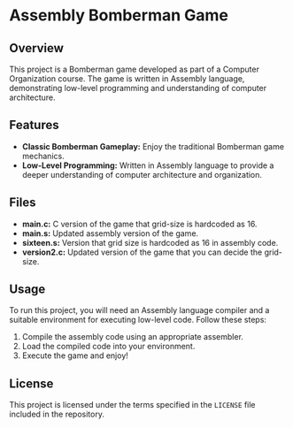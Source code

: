 # Assembly Bomberman Game

## Overview

This project is a Bomberman game developed as part of a Computer Organization course. The game is written in Assembly language, demonstrating low-level programming and understanding of computer architecture.

## Features

- **Classic Bomberman Gameplay:** Enjoy the traditional Bomberman game mechanics.
- **Low-Level Programming:** Written in Assembly language to provide a deeper understanding of computer architecture and organization.

## Files

- **main.c:** C version of the game that grid-size is hardcoded as 16.
- **main.s:** Updated assembly version of the game.
- **sixteen.s:** Version that grid size is hardcoded as 16 in assembly code.
- **version2.c:** Updated version of the game that you can decide the grid-size.

## Usage

To run this project, you will need an Assembly language compiler and a suitable environment for executing low-level code. Follow these steps:

1. Compile the assembly code using an appropriate assembler.
2. Load the compiled code into your environment.
3. Execute the game and enjoy!

## License

This project is licensed under the terms specified in the `LICENSE` file included in the repository.
